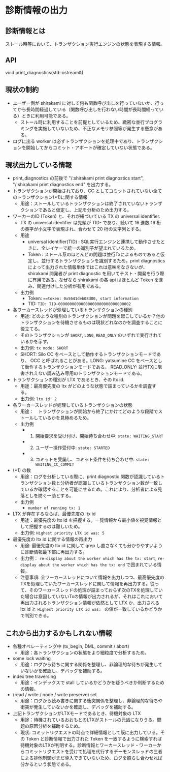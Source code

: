 # 診断情報の出力

## 診断情報とは
ストール時等において、トランザクション実行エンジンの状態を表現する情報。

## API
void print_diagnostics(std::ostream&)

## 現状の制約
- ユーザー側が shirakami に対して何も関数呼び出しを行っていないか、行ってから長時間経過している（関数呼び出しを行わない時間が長時間経っている）ときに利用可能である。
  - ストール時に利用することを前提としているため、緻密な並行プログラミングを実施していないため、不正なメモリ参照等が発生する懸念がある。
- ログに出る worker は必ずトランザクションを処理中であり、トランザクションを開始してからコミット・アボートが確定していない状態である。

## 現状出力している情報
- print_diagnostics の前後で "/:shirakami print diagnostics start", "/:shirakami print diagnostics end" を出力する。
- トランザクションが開始されており、CC としてコミットされていない全てのトランザクション(*1)に関する情報
  - 用途：ストールしているトランザクションは終了されていないトランザクションであると仮定し、上記を分析のため出力する。
- ワーカーのID (Token) と、それが紐づいている TX の universal identifier.
  - TX の universal identifier は先頭が TID- であり、続いて 16 進数 16 桁の英字が小文字で表現され、合わせて 20 桁の文字列とする。
  - 用途
    - universal identifier(TID) : SQL実行エンジンと連携して動作させたときに、全レイヤーで統一の識別子が望まれているため。
    - Token : ストール系のほとんどの問題は並行Txによるものであると仮定し、並行するトランザクションを識別するため。print diagnostics によって出力された情報単体ではこれは意味をなさないが、 shirakami 開発者が print diagnostic を用いてテスト・開発を行う際に有用である。なぜなら shirakami の各 api はほとんど Token を含み、関連付けした分析が有用である。
  - 出力例
    - Token: `==token: 0x5641deb08d80, start information`
    - TID: `TID: TID-00000000000000000000000000000002`
- 各ワーカースレッドが処理しているトランザクションの種別
  - 用途: どのような種別のトランザクションが問題を起こしているか？他のトランザクションを待機させるものは現状どれなのかを調査することに役立てる。
  - そのトランザクションが `SHORT`, `LONG`, `READ_ONLY` のいずれで実行されているかを示す。
  - 出力例: `tx mode: SHORT`
  - SHORT: Silo CC をベースとして動作するトランザクションモードであり、 OCC と呼ばれることがある。LONG: yatsumine CC をベースとして動作するトランザクションモードである。 READ_ONLY: 並行TXに阻害されえない読み込み専用のトランザクションモードである。
- トランザクションの種別が LTX であるとき、その ltx id.
  - 用途：最高優先度の ltx がどのような状態で詰まっているかを調査する。
  - 出力例: `ltx id: 2`
- 各ワーカースレッドが処理しているトランザクションの状態
  - 用途：　トランザクションが開始から終了にかけてどのような段階でストールしているかを見極めるため。
  - 出力例
    - 1. 開始要求を受け付け、開始待ち合わせ中: `state: WAITING_START`
    - 2. ユーザー操作受付中: `state: STARTED`
    - 3. コミットを受諾し、コミット条件を待ち合わせ中: `state: WAITING_CC_COMMIT`
- (*1) の数
  - 用途：ログを分析している際に、print diagnostic 関数が認識しているトランザクション数と分析者が認識しているトランザクション数が一致しているか確認することを可能にするため。これにより、分析者による見落としを防ぐ一助とする。
  - 出力例
    - `number of running tx: 1`
- LTX が存在するならば、最優先度の ltx id
  - 用途：最優先度の ltx id を把握する。一覧情報から最小値を視覚情報として把握するのは難しいため。
  - 出力例: `Highest priority LTX id was: 5`
- 最優先度の ltx id に関する情報の再出力
  - 用途: 最優先度の ltx id に関して grep し直さなくても分かりやすいように診断情報最下部に再出力する。
  - 出力例： `re-display about the worker which has the tx: start`, `re-display about the worker which has the tx: end` で囲まれている情報。
  - 注意事項: 全ワーカースレッドについて情報を出力しつつ、最高優先度のTXを処理していたワーカースレッドに関して情報を再出力する。従って、そのワーカースレッドの処理が詰まっておらず次のTXを処理していた場合は意図していないTxの情報が出力されるが、それはこれにおいて再出力されるトランザクション情報が依然として LTX か、出力される ltx id と `Highest priority LTX id was: ` の値が一致しているかどうかで判別できる。
  
## これから出力するかもしれない情報
  - 各種オペレーティング中 (tx_begin, DML, commit / abort)
    - 用途：各トランザクションの状態をより細粒度で分析するため。
  - some lock waiting
    - 用途：ログから待ちに関する関係を整理し、非論理的な待ちが発生していないかを確認し、デバッグを補助する。
  - index tree traversing
    - 用途：インデックスで stall しているかどうかを疑うべきか判断するための情報。
  - (read / write / node / write preserve) set
    - 用途：ログから読み書きに関する衝突関係を整理し、非論理的な待ちや衝突が発生していないかを確認し、デバッグを補助する。
- 上記トランザクションがLTXモードであるとき、待機対象の LTX
  - 用途：待機されているおおもとのLTXがストールの元凶になりうる。問題の原因分析を補助するため。
  - 現状: コミットリクエストの時点で詳細情報として既に出力している。その Token と診断情報で出力された Token を一致するように検索すれば待機対象のLTXが判明する。診断情報とワーカースレッド・ワーカーからコミットリクエストを受けて処理を代行するデーモンスレッドの三者による排他制御がまだ導入できていないため、ログを照らし合わせれば分かるという状態である。